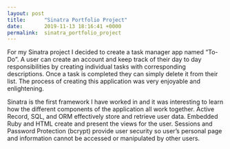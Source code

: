 ```yaml
---
layout: post
title:      "Sinatra Portfolio Project"
date:       2019-11-13 18:16:41 +0000
permalink:  sinatra_portfolio_project
---
```



For my Sinatra project I decided to create a task manager app named “To-Do”.  A user can create an account and keep track of their day to day responsibilities by creating individual tasks with corresponding descriptions.  Once a task is completed they can simply delete it from their list.  The process of creating this application was very enjoyable and enlightening.  

Sinatra is the first framework I have worked in and it was interesting to learn how the different components of the application all work together.  Active Record, SQL, and ORM effectively store and retrieve user data.  Embedded Ruby and HTML create and present the views for the user.  Sessions and Password Protection (bcrypt) provide user security so user’s personal page and information cannot be accessed or manipulated by other users. 


